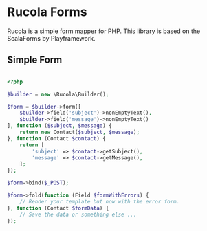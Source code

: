 # Rucola Forms

Rucola is a simple form mapper for PHP. This library is based on the ScalaForms by Playframework.


## Simple Form

```php

<?php

$builder = new \Rucola\Builder();

$form = $builder->form([
    $builder->field('subject')->nonEmptyText(),
    $builder->field('message')->nonEmptyText()
], function ($subject, $message) {
    return new Contact($subject, $message);
}, function (Contact $contact) {
    return [
        'subject' => $contact->getSubject(),
        'message' => $contact->getMessage(),
    ];
});

$form->bind($_POST);

$form->fold(function (Field $formWithErrors) {
    // Render your template but now with the error form.
}, function (Contact $formData) {
    // Save the data or something else ...
});

```

